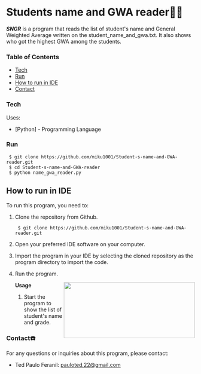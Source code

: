 # Students name and GWA reader🧑‍🎓


***SNGR*** is a program that reads the list of student's name and General Weighted Average written on the student_name_and_gwa.txt. It also shows who got the highest GWA among the students. 

### Table of Contents
- [Tech](#tech)
- [Run](#run)
- [How to run in IDE](#ide)
- [Contact](#contact)

### Tech <a name="tech"></a>
Uses:
* [Python] - Programming Language

### Run <a name="run"></a>
     $ git clone https://github.com/miku1001/Student-s-name-and-GWA-reader.git
     $ cd Student-s-name-and-GWA-reader
     $ python name_gwa_reader.py
     
## How to run in IDE <a name="ide"></a>

To run this program, you need to:
1. Clone the repository from Github.

        $ git clone https://github.com/miku1001/Student-s-name-and-GWA-reader.git
2. Open your preferred IDE software on your computer.
3. Import the program in your IDE by selecting the cloned repository as the program directory to import the code.
4. Run the program.
   
    **Usage** <img align="right" width="350" height="150" src="https://user-images.githubusercontent.com/129582383/233836885-a84da4b5-a4ae-44db-9afe-5c893c006d5c.png">
    1. Start the program to show the list of student's name and grade.

### Contact☎️ <a name="contact"></a>
  For any questions or inquiries about this program, please contact:
  
  - Ted Paulo Feranil: pauloted.22@gmail.com
